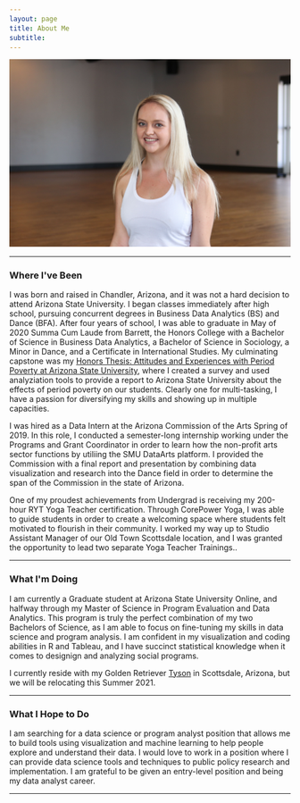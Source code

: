 ```yaml
---
layout: page
title: About Me
subtitle: 
---
```


<img width=1604 alt="Kirsten" src="assets/img/Kirsten Headshot.jpg">

---

### Where I've Been

I was born and raised in Chandler, Arizona, and it was not a hard decision to attend Arizona State University. I began classes immediately after high school, pursuing concurrent degrees in Business Data Analytics (BS) and Dance (BFA). After four years of school, I was able to graduate in May of 2020 Summa Cum Laude from Barrett, the Honors College with a Bachelor of Science in Business Data Analytics, a Bachelor of Science in Sociology, a Minor in Dance, and a Certificate in International Studies. My culminating capstone was my [Honors Thesis: Attitudes and Experiences with Period Poverty at Arizona State University](https://kirstenronning.github.io/portfolio/portfolio/), where I created a survey and used analyziation tools to provide a report to Arizona State University about the effects of period poverty on our students. Clearly one for multi-tasking, I have a passion for diversifying my skills and showing up in multiple capacities.

I was hired as a Data Intern at the Arizona Commission of the Arts Spring of 2019. In this role, I conducted a semester-long internship working under the Programs and Grant Coordinator in order to learn how the non-profit arts sector functions by utiliing the SMU DataArts platform. I provided the Commission with a final report and presentation by combining data visualization and research into the Dance field in order to determine the span of the Commission in the state of Arizona.

One of my proudest achievements from Undergrad is receiving my 200-hour RYT Yoga Teacher certification. Through CorePower Yoga, I was able to guide students in order to create a welcoming space where students felt motivated to flourish in their community. I worked my way up to Studio Assistant Manager of our Old Town Scottsdale location, and I was granted the opportunity to lead two separate Yoga Teacher Trainings..

---

### What I'm Doing

I am currently a Graduate student at Arizona State University Online, and halfway through my Master of Science in Program Evaluation and Data Analytics. This program is truly the perfect combination of my two Bachelors of Science, as I am able to focus on fine-tuning my skills in data science and program analysis. I am confident in my visualization and coding abilities in R and Tableau, and I have succinct statistical knowledge when it comes to designign and analyzing social programs.

I currently reside with my Golden Retriever [Tyson](https://kirstenronning.github.io/portfolio/tyson/) in Scottsdale, Arizona, but we will be relocating this Summer 2021. 

---

### What I Hope to Do

I am searching for a data science or program analyst position that allows me to build tools using visualization and machine learning to help people explore and understand their data. I would love to work in a position where I can provide data science tools and techniques to public policy research and implementation. I am grateful to be given an entry-level position and being my data analyst career.

---
